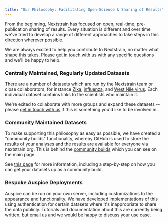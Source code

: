 ```yaml
---
title: "Our Philosophy: Facilitating Open-Science & Sharing of Results"
---
```


From the beginning, Nextstrain has focused on open, real-time, pre-publication sharing of results.
Every situation is different and over time we've tried to develop a range of different approaches to take steps in this direction wherever possible.


We are always excited to help you contribute to Nextstrain, no matter what shape this takes.
Please [get in touch with us](mailto:hello@nextstrain.org) with any specific questions and we'll be happy to help.


### Centrally Maintained, Regularly Updated Datasets

There are a number of datasets which are run by the Nextstrain team or close collaborators, for instance
[Zika](/zika), [influenza](/flu), and [West Nile virus](/WNV/NA).
Each individual dataset contains links to the scientists who maintain it.

We're exited to collaborate with more groups and expand these datasets -- please [get in touch with us](mailto:hello@nextstrain.org) if this is something you'd like to be involved in.


### Community Maintained Datasets

To make supporting this philosophy as easy as possible, we have created a "community builds" functionality, whereby GitHub is used to store the results of your analyses and the results are available for everyone via nextstrain.org.
This is behind the [community builds](/) which you can see on the main page.

See [this page](community-builds) for more information, including a step-by-step on how you can get your datasets up as a community build.

### Bespoke Auspice Deployments

Auspice can be run on your own server, including customizations to the appearance and functionality.
We have developed implementations of this using authentication for certain datasets where it's inappropriate to share the data publicly.
Tutorials and documentation about this are currently being written, but [email us](mailto:hello@nextstrain.org) and we would be happy to discuss your use case.
